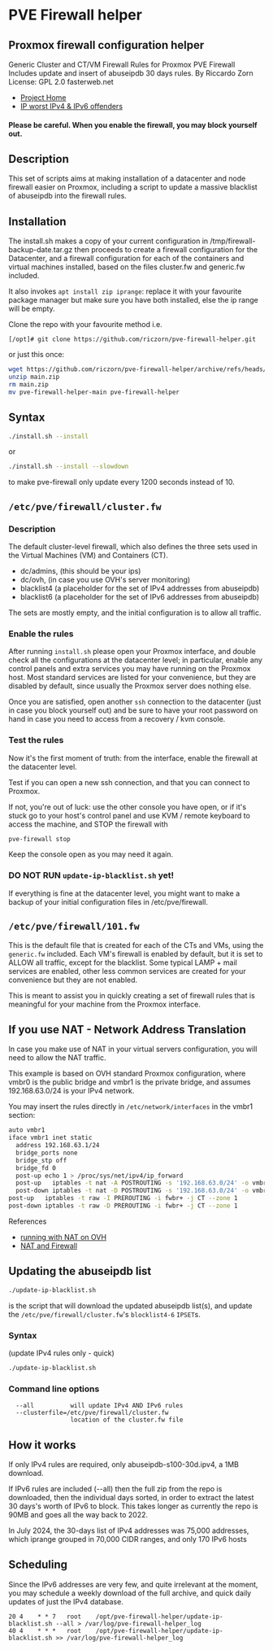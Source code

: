 # PVE Firewall helper
## Proxmox firewall configuration helper

Generic Cluster and CT/VM Firewall Rules for Proxmox PVE Firewall
Includes update and insert of abuseipdb 30 days rules.
By Riccardo Zorn
License: GPL 2.0
fasterweb.net

- [Project Home][pve-firewall-helper]
- [IP worst IPv4 & IPv6 offenders][abuseipdb]

[pve-firewall-helper]: https://github.com/riczorn/pve-firewall-helper
[abuseipdb]: https://github.com/borestad/blocklist-abuseipdb/

#### Please be careful. When you enable the firewall, you may block yourself out.

## Description

This set of scripts aims at making installation of a datacenter and node firewall easier on
Proxmox, including a script to update a massive blacklist of abuseipdb into the firewall rules.

## Installation

The install.sh makes a copy of your current configuration in /tmp/firewall-backup-date.tar.gz
then proceeds to create a firewall configuration for the Datacenter, and a firewall configuration for each of the containers and virtual machines installed, based on the files cluster.fw and generic.fw included.

It also invokes `apt install zip iprange`: replace it with your favourite package manager but make sure you have both installed, else the ip range will be empty.

Clone the repo with your favourite method i.e.

```
[/opt]# git clone https://github.com/riczorn/pve-firewall-helper.git
```
or just this once:

```bash
wget https://github.com/riczorn/pve-firewall-helper/archive/refs/heads/main.zip
unzip main.zip
rm main.zip
mv pve-firewall-helper-main pve-firewall-helper
```

## Syntax

```bash
./install.sh --install
```

or

```bash
./install.sh --install --slowdown
```

to make pve-firewall only update every 1200 seconds instead of 10.

## `/etc/pve/firewall/cluster.fw`

### Description

The default cluster-level firewall, which also defines the three sets used in the Virtual Machines (VM) and Containers (CT).

- dc/admins, (this should be your ips)
- dc/ovh,    (in case you use OVH's server monitoring)
- blacklist4  (a placeholder for the set of IPv4 addresses from abuseipdb)
- blacklist6  (a placeholder for the set of IPv6 addresses from abuseipdb)

The sets are mostly empty, and the initial configuration is to allow all traffic.

### Enable the rules

After running `install.sh` please open your Proxmox interface, and double check all the configurations at the datacenter level; in particular, enable any control panels and extra services you may have running on the Proxmox host. Most standard services are listed for your convenience, but they are disabled by default, since usually the Proxmox server does nothing else.

Once you are satisfied, open another `ssh` connection to the datacenter (just in case you block yourself out) and be sure to have your root password on hand in case you need to access from a recovery / kvm console.

### Test the rules

Now it's the first moment of truth: from the interface, enable the firewall at the datacenter level.

Test if you can open a new ssh connection, and that you can connect to Proxmox.

If not, you're out of luck: use the other console you have open, or if it's stuck go to your host's control panel and use KVM / remote keyboard to access the machine, and STOP the firewall with

```bash
pve-firewall stop
```

Keep the console open as you may need it again.

### DO NOT RUN `update-ip-blacklist.sh` yet!

If everything is fine at the datacenter level, you might want to make a backup of your initial configuration files in /etc/pve/firewall.

## `/etc/pve/firewall/101.fw`

This is the default file that is created for each of the CTs and VMs, using the `generic.fw` included. Each VM's firewall is enabled by default, but it is set to ALLOW all traffic, except for the blacklist. Some typical LAMP + mail services are enabled, other less common services are created for your convenience but they are not enabled.

This is meant to assist you in quickly creating a set of firewall rules that is meaningful for your machine from the Proxmox interface.

## If you use NAT - Network Address Translation

In case you make use of NAT in your virtual servers configuration, you will need to allow the NAT traffic.

This example is based on OVH standard Proxmox configuration, where vmbr0 is the public bridge and vmbr1 is the private bridge, and assumes 192.168.63.0/24 is your IPv4 network.

You may insert the rules directly in `/etc/network/interfaces` in the vmbr1 section:

```bash
auto vmbr1
iface vmbr1 inet static
  address 192.168.63.1/24
  bridge_ports none
  bridge_stp off
  bridge_fd 0
  post-up echo 1 > /proc/sys/net/ipv4/ip_forward
  post-up   iptables -t nat -A POSTROUTING -s '192.168.63.0/24' -o vmbr0 -j MASQUERADE
  post-down iptables -t nat -D POSTROUTING -s '192.168.63.0/24' -o vmbr0 -j MASQUERADE
post-up   iptables -t raw -I PREROUTING -i fwbr+ -j CT --zone 1
post-down iptables -t raw -D PREROUTING -i fwbr+ -j CT --zone 1
```

References
- [running with NAT on OVH][nat-ovh]
- [NAT and Firewall][nat-fw]

[nat-ovh]: https://bobcares.com/blog/setup-nat-on-proxmox/
[nat-fw]: https://forum.proxmox.com/threads/no-more-nat-masquerading-after-firewall-usage.63459/

## Updating the abuseipdb list

```bash
./update-ip-blacklist.sh
```

is the script that will download the updated abuseipdb list(s),
and update the `/etc/pve/firewall/cluster.fw`'s `blocklist4-6` `IPSET`s.

### Syntax

  (update IPv4 rules only - quick)
  ```bash
  ./update-ip-blacklist.sh
  ```

### Command line options
```
  --all          will update IPv4 AND IPv6 rules
  --clusterfile=/etc/pve/firewall/cluster.fw
                 location of the cluster.fw file
```

## How it works
If only IPv4 rules are required, only abuseipdb-s100-30d.ipv4, a 1MB download.

If IPv6 rules are included (--all) then the full zip from the repo is downloaded, then the individual days sorted, in order to extract the latest 30 days's worth of IPv6 to block. This takes longer as currently the repo is 90MB and goes all the way back to 2022.

In July 2024, the 30-days list of IPv4 addresses was 75,000 addresses, which iprange grouped in 70,000 CIDR ranges, and only 170 IPv6 hosts

## Scheduling

Since the IPv6 addresses are very few, and quite irrelevant at the moment, you may schedule a weekly download of the full archive, and quick daily updates of just the IPv4 database.

```
20 4	* * 7	root	/opt/pve-firewall-helper/update-ip-blacklist.sh --all > /var/log/pve-firewall-helper_log
40 4	* * *	root	/opt/pve-firewall-helper/update-ip-blacklist.sh >> /var/log/pve-firewall-helper_log
```
